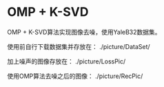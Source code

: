 # OMP + K-SVD
OMP + K-SVD算法实现图像去噪，使用YaleB32数据集。

使用前自行下载数据集并存放在： ./picture/DataSet/

加上噪声的图像存放在： ./picture/LossPic/

使用OMP算法去噪之后的图像： ./picture/RecPic/
